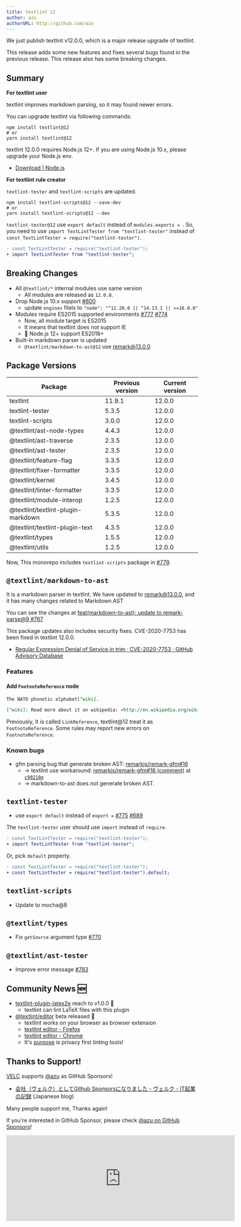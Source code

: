 ```yaml
---
title: textlint 12
author: azu
authorURL: http://github.com/azu
---
```


We just publish textlint v12.0.0, which is a major release upgrade of textlint.

This release adds some new features and fixes several bugs found in the previous release.
This release also has some breaking changes.

## Summary

**For textlint user**

textlint improves markdown parsing, so it may found newer errors.

You can upgrade textlint via following commands:

    npm install textlint@12
    # or
    yarn install textlint@12

textlint 12.0.0 requires Node.js 12+.
If you are using Node.js 10.x, please upgrade your Node.js env.

- [Download | Node.js](https://nodejs.org/en/download/)

**For textlint rule creator**

`textlint-tester` and `textlint-scripts` are updated.

```
npm install textlint-scripts@12 --save-dev
# or
yarn install textlint-scripts@12 --dev
```

`textlint-tester@12` use `export default` instead of `modules.exports = `.
So, you need to use `import TextLintTester from "textlint-tester"` instead of `const TextLintTester = require("textlint-tester")`.

```diff
- const TextLintTester = require("textlint-tester");
+ import TextLintTester from "textlint-tester";
```

## Breaking Changes

- All `@textlint/*` internal modules use same version
    - All modules are released as `12.0.0`.
- Drop Node.js 10.x support [#600](https://github.com/textlint/textlint/issues/600)
    - update `engines` filels to `"node": "^12.20.0 || ^14.13.1 || >=16.0.0"`
- Modules require ES2015 supported environments [#777](https://github.com/textlint/textlint/issues/777) [#774](https://github.com/textlint/textlint/issues/774)
    - Now, all module target is ES2015
    - It means that textlint does not support IE
    - 📝 Node.js 12+ support ES2018+
- Built-in markdown parser is updated
    - `@textlint/markdown-to-ast@12` use [remark@13.0.0](https://github.com/remarkjs/remark/releases/tag/13.0.0)

## Package Versions

| Package                                                                                    | Previous version | Current version |
| ------------------------------------------------------------------------------------------ | ---------------- | --------------- |
| textlint                                                                                   | 11.9.1           | 12.0.0          |
| textlint-tester                                                                            | 5.3.5            | 12.0.0          |
| textlint-scripts                                                                           | 3.0.0            | 12.0.0          |
| @textlint/ast-node-types                     | 4.4.3            | 12.0.0          |
| @textlint/ast-traverse                         | 2.3.5            | 12.0.0          |
| @textlint/ast-tester                             | 2.3.5            | 12.0.0          |
| @textlint/feature-flag                         | 3.3.5            | 12.0.0          |
| @textlint/fixer-formatter                   | 3.3.5            | 12.0.0          |
| @textlint/kernel                                     | 3.4.5            | 12.0.0          |
| @textlint/linter-formatter                 | 3.3.5            | 12.0.0          |
| @textlint/module-interop                     | 1.2.5            | 12.0.0          |
| @textlint/textlint-plugin-markdown | 5.3.5            | 12.0.0          |
| @textlint/textlint-plugin-text         | 4.3.5            | 12.0.0          |
| @textlint/types                                       | 1.5.5            | 12.0.0          |
| @textlint/utils                                       | 1.2.5            | 12.0.0          |

Now, This monorepo includes `textlint-scripts` package in [#779](https://github.com/textlint/textlint/issues/779).

## `@textlint/markdown-to-ast`

It is a markdown parser in textlint.
We have updated to [remark@13.0.0](https://github.com/remarkjs/remark/releases/tag/13.0.0), and it has many changes related to Markdown AST

You can see the changes at [feat(markdown-to-ast): update to remark-parse@9 #767](https://github.com/textlint/textlint/pull/767)

This package updates also includes security fixes.
CVE-2020-7753 has been fixed in textlint 12.0.0.

- [Regular Expression Denial of Service in trim · CVE-2020-7753 · GitHub Advisory Database](https://github.com/advisories/GHSA-w5p7-h5w8-2hfq)

### Features

#### Add `FootnoteReference` node

```markdown
The NATO phonetic alphabet[^wiki].

[^wiki]: Read more about it on wikipedia: <http://en.wikipedia.org/wiki/NATO_phonetic_alphabet>.
```

Previously, It is called `LinkReference`, textlint@12 treat it as `FootnoteReference`.
Some rules may report new errors on `FootnoteReference`.

### Known bugs

- gfm parsing bug that generate broken AST: [remarkjs/remark-gfm#16](https://github.com/remarkjs/remark-gfm/issues/16)
    - → textlint use workaround:  [remarkjs/remark-gfm#16 (comment)](https://github.com/remarkjs/remark-gfm/issues/16#issuecomment-846357030) at [`c99218e`](https://github.com/textlint/textlint/commit/c99218ea37518e8a42bb5d283276ccf696618748)
    - → markdown-to-ast does not generate broken AST.

## `textlint-tester`

- use `export default` instead of `export =` [#775](https://github.com/textlint/textlint/issues/775) [#689](https://github.com/textlint/textlint/issues/689)

The `textlint-tester` user should use `import` instead of `require`.

```diff
- const TextLintTester = require("textlint-tester");
+ import TextLintTester from "textlint-tester";
```

Or, pick `default` property.

```diff
- const TextLintTester = require("textlint-tester");
+ const TextLintTester = require("textlint-tester").default;
```

## `textlint-scripts`

- Update to mocha@8

## `@textlint/types`

- Fix `getSource` argument type [#770](https://github.com/textlint/textlint/issues/770)

## `@textlint/ast-tester`

- Improve error message [#783](https://github.com/textlint/textlint/issues/783)

## Community News 🆕

- [textlint-plugin-latex2e](https://github.com/textlint/textlint-plugin-latex2e) reach to v1.0.0 🎉
  - textlint can lint LaTeX files with this plugin
- [@textlint/editor](https://github.com/textlint/editor) beta released 🎉
  - textlint works on your browser as browser extension
  - [textlint editor - Firefox](https://addons.mozilla.org/firefox/addon/textlint-editor/)
  - [textlint editor - Chrome](https://chrome.google.com/webstore/detail/textlint-editor/gfhlfpnpjokocfohicmfbgjneiipfeil)
  - It's [purpose](https://github.com/textlint/editor#purpose) is privacy first linting tools!

## Thanks to Support!

[VELC](https://github.com/Velc) supports [@azu](https://github.com/azu/) as GitHub Sponsors!

- [会社（ヴェルク）としてGithub Sponsorsになりました - ヴェルク - IT起業の記録](https://tamukai.blog.velc.jp/entry/2021/05/18/091040) (Japanese blog)

Many people support me, Thanks again!

If you're interested in GitHub Sponsor, please check [@azu on GitHub Sponsors](https://github.com/sponsors/azu)! 

<iframe src="https://github.com/sponsors/azu/card" title="Sponsor azu" height="225" width="600" style="border: 0;"></iframe>
